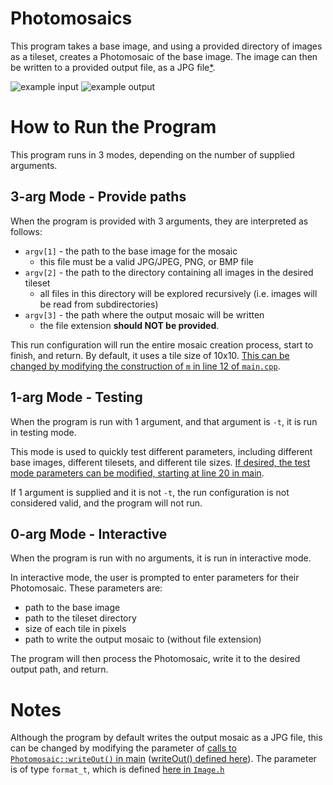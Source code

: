 # Photomosaics

This program takes a base image, and using a provided directory of images as a tileset, creates a Photomosaic of the base image.
The image can then be written to a provided output file, as a JPG file[*](#notes-to-tas).

![example input](examples/baymax.jpeg)
![example output](examples/pmax.jpg)



# How to Run the Program

This program runs in 3 modes, depending on the number of supplied arguments.

## 3-arg Mode - Provide paths

When the program is provided with 3 arguments, they are interpreted as follows:
- `argv[1]` - the path to the base image for the mosaic
  - this file must be a valid JPG/JPEG, PNG, or BMP file
- `argv[2]` - the path to the directory containing all images in the desired tileset
  - all files in this directory will be explored recursively (i.e. images will be read from subdirectories)
- `argv[3]` - the path where the output mosaic will be written
  - the file extension __should NOT be provided__.

This run configuration will run the entire mosaic creation process, start to finish, and return. By default, it uses a 
tile size of 10x10. [This can be changed by modifying the construction of `m` in line 12 of `main.cpp`](main.cpp).

## 1-arg Mode - Testing

When the program is run with 1 argument, and that argument is `-t`, it is run in testing mode.

This mode is used to quickly test different parameters, including different base images, different tilesets, and 
different tile sizes. [If desired, the test mode parameters can be modified, starting at line 20 in main](main.cpp).

If 1 argument is supplied and it is not `-t`, the run configuration is not considered valid, and the program will not run.

## 0-arg Mode - Interactive

When the program is run with no arguments, it is run in interactive mode.

In interactive mode, the user is prompted to enter parameters for their Photomosaic. These parameters are:
- path to the base image
- path to the tileset directory
- size of each tile in pixels
- path to write the output mosaic to (without file extension)

The program will then process the Photomosaic, write it to the desired output path, and return.

# Notes

Although the program by default writes the output mosaic as a JPG file, this can be changed by modifying the parameter
of [calls to `Photomosaic::writeOut()` in main](main.cpp) ([writeOut() defined here](lib/include/Photomosaic.h)). The 
parameter is of type `format_t`, which is defined [here in `Image.h`](lib/include/Image.h)

